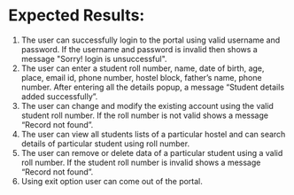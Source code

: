 # Expected Results:

1. The user can successfully login to the portal using valid username and password. If the username and password is invalid then shows a message "Sorry! login is unsuccessful". 
2. The user can enter a student roll number, name, date of birth, age, place, email id, phone number, hostel block, father’s name, phone number. After entering all the details        popup, a message “Student details added successfully”.
3. The user can change and modify the existing account using the valid student roll number. If the roll number is not valid shows a message “Record not found”.
4. The user can view all students lists of a particular hostel and can search details of particular student using roll number.
5. The user can remove or delete data of a particular student using a valid roll number. If the student roll number is invalid shows a message “Record not found”.
6. Using exit option user can come out of the portal. 

